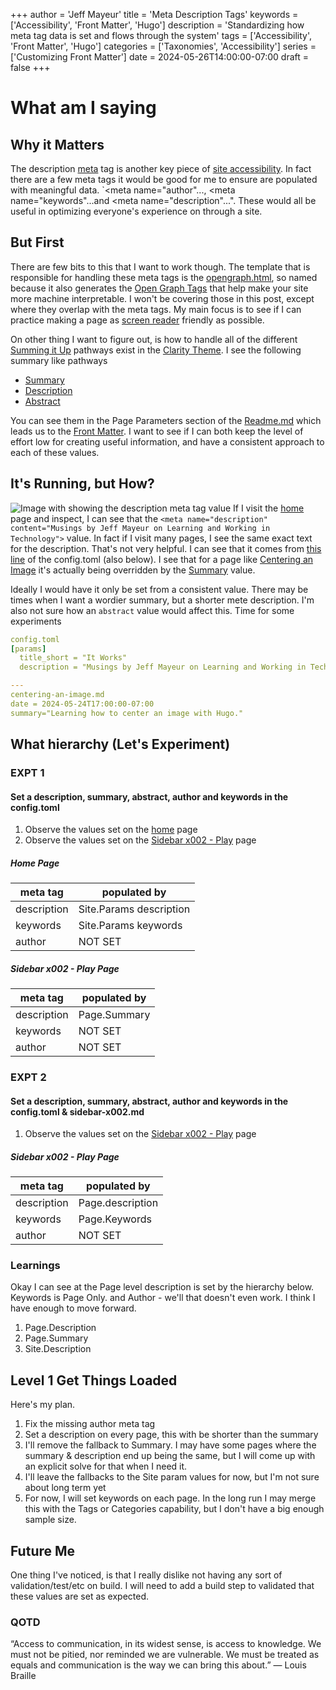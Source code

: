 +++
author = 'Jeff Mayeur'
title = 'Meta Description Tags'
keywords = ['Accessibility', 'Front Matter', 'Hugo']
description = 'Standardizing how meta tag data is set and flows through the system'
tags = ['Accessibility', 'Front Matter', 'Hugo']
categories = ['Taxonomies', 'Accessibility']
series = ['Customizing Front Matter']
date = 2024-05-26T14:00:00-07:00
draft = false
+++
# What am I saying

## Why it Matters
The description [meta](https://developer.mozilla.org/en-US/docs/Web/HTML/Element/meta) tag is another key piece of [site accessibility](https://dev.to/frontend_jedi/creating-web-accessibility-meta-tags-1pcp). In fact there are a few meta tags it would be good for me to ensure are populated with meaningful data. `<meta name="author"..., <meta name="keywords"...and <meta name="description"...". These would all be useful in optimizing everyone's experience on through a site.

## But First
There are few bits to this that I want to work though. The template that is responsible for handling these meta tags is the [opengraph.html](https://github.com/chipzoller/hugo-clarity/blob/master/layouts/partials/opengraph.html), so named because it also generates the [Open Graph Tags](https://ogp.me) that help make your site more machine interpretable. I won't be covering those in this post, except where they overlap with the meta tags. My main focus is to see if I can practice making a page as [screen reader](https://www.afb.org/blindness-and-low-vision/using-technology/assistive-technology-products/screen-readers) friendly as possible.

On other thing I want to figure out, is how to handle all of the different [Summing it Up](/posts/05-2024/summing-it-up) pathways exist in the [Clarity Theme](https://themes.gohugo.io/themes/hugo-clarity/). I see the following summary like pathways
- [Summary](https://github.com/chipzoller/hugo-clarity/blob/master/layouts/partials/opengraph.html#L1)
- [Description](https://github.com/chipzoller/hugo-clarity/blob/master/layouts/partials/opengraph.html#L18)
- [Abstract](https://github.com/chipzoller/hugo-clarity/blob/8412edb369414537eabc4de1ecf6f3b8edf70c50/layouts/partials/excerpt.html#L21)

You can see them in the Page Parameters section of the [Readme.md](https://github.com/chipzoller/hugo-clarity/blob/8412edb369414537eabc4de1ecf6f3b8edf70c50/README.md?plain=1#L273) which leads us to the [Front Matter](https://gohugo.io/content-management/front-matter/#readout). I want to see if I can both keep the level of effort low for creating useful information, and have a consistent approach to each of these values.

## It's Running, but How?
![Image with showing the description meta tag value](/images/meta-description/description.png)
If I visit the [home](/) page and inspect, I can see that the `<meta name="description" content="Musings by Jeff Mayeur on Learning and Working in Technology">` value. In fact if I visit many pages, I see the same exact text for the description. That's not very helpful. I can see that it comes from [this line](https://github.com/jmayeur/i-guess-that-works/blob/main/config/_default/config.toml#L9) of the config.toml (also below).  I see that for a page like [Centering an Image](/posts/05-2024/centering-an-image/) it's actually being overridden by the [Summary](https://github.com/jmayeur/i-guess-that-works/blob/main/content/posts/05-2024/centering-an-image.md?plain=1#L6) value.

Ideally I would have it only be set from a consistent value. There may be times when I want a wordier summary, but a shorter mete description.  I'm also not sure how an `abstract` value would affect this. Time for some experiments

```yaml
config.toml
[params]
  title_short = "It Works"
  description = "Musings by Jeff Mayeur on Learning and Working in Technology"

---
centering-an-image.md
date = 2024-05-24T17:00:00-07:00
summary="Learning how to center an image with Hugo."
```

## What hierarchy (Let's Experiment)

### EXPT 1
#### Set a description, summary, abstract, author and keywords in the config.toml
1. Observe the values set on the [home](/) page
2. Observe the values set on the [Sidebar x002 - Play](/posts/05-2024/sidebar-x002/) page

##### Home Page
| meta tag    | populated by            |
| ----------  | ----------------------- |
| description | Site.Params description |
| keywords    | Site.Params keywords       |
| author      | NOT SET                 |

##### Sidebar x002 - Play Page
| meta tag    | populated by         |
| ----------  | -------------------- |
| description | Page.Summary         |
| keywords    | NOT SET              |
| author      | NOT SET              |


### EXPT 2
#### Set a description, summary, abstract, author and keywords in the config.toml & sidebar-x002.md
1. Observe the values set on the [Sidebar x002 - Play](/posts/05-2024/sidebar-x002/) page

##### Sidebar x002 - Play Page
| meta tag    | populated by     |
| ----------  | ---------------- |
| description | Page.description |
| keywords    | Page.Keywords    |
| author      | NOT SET          |

### Learnings
Okay I can see at the Page level description is set by the hierarchy below. Keywords is Page Only. and Author - we'll that doesn't even work. I think I have enough to move forward.
1. Page.Description
2. Page.Summary
3. Site.Description


## Level 1 Get Things Loaded 
Here's my plan.
1. Fix the missing author meta tag
2. Set a description on every page, this with be shorter than the summary
3. I'll remove the fallback to Summary. I may have some pages where the summary & description end up being the same, but I will come up with an explicit solve for that when I need it.
4. I'll leave the fallbacks to the Site param values for now, but I'm not sure about long term yet
5. For now, I will set keywords on each page. In the long run I may merge this with the Tags or Categories capability, but I don't have a big enough sample size.

## Future Me
One thing I've noticed, is that I really dislike not having any sort of validation/test/etc on build. I will need to add a build step to validated that these values are set as expected.

### QOTD
“Access to communication, in its widest sense, is access to knowledge. We must not be pitied, nor reminded we are vulnerable. We must be treated as equals and communication is the way we can bring this about.”
― Louis Braille




